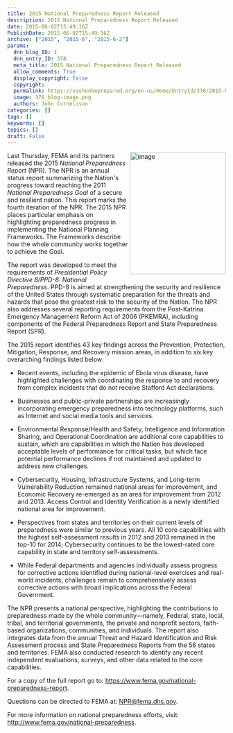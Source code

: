```yaml
---
title: 2015 National Preparedness Report Released
description: 2015 National Preparedness Report Released
date: 2015-06-02T15:49:16Z
PublishDate: 2015-06-02T15:49:16Z
archive: ["2015", "2015-6", "2015-6-2"]
params:
  dnn_blog_ID: 1
  dnn_entry_ID: 378
  meta_title: 2015 National Preparedness Report Released
  allow_comments: True
  display_copyright: False
  copyright:
  permalink: https://vashonbeprepared.org/en-us/Home/EntryId/378/2015-National-Preparedness-Report-Released
  image: 378_blog-image.png
  authors: John Cornelison
categories: []
tags: []
keywords: []
topics: []
draft: False
---
```


<p><a href="https://www.fema.gov/national-preparedness-report" target="_blank"><img title="image" style="border-top: 0px; border-right: 0px; background-image: none; border-bottom: 0px; float: right; padding-top: 0px; padding-left: 0px; margin: 0px 0px 5px 5px; border-left: 0px; display: inline; padding-right: 0px" border="0" alt="image" src="./images/378/2015-National-Preparedness-Report-Releas_7B56-image_3.png" width="221" align="right" height="282" /></a>Last Thursday, FEMA and its partners released the 2015<em> National Preparedness Report</em> (NPR). The NPR is an annual status report summarizing the Nation's progress toward reaching the 2011 <em>National Preparedness Goal</em> of a secure and resilient nation. This report marks the fourth iteration of the NPR. The 2015 NPR places particular emphasis on highlighting preparedness progress in implementing the National Planning Frameworks. The Frameworks describe how the whole community works together to achieve the Goal.</p>  <p>The report was developed to meet the requirements of <em>Presidential Policy Directive 8/PPD-8: National Preparedness</em>. PPD-8 is aimed at strengthening the security and resilience of the United States through systematic preparation for the threats and hazards that pose the greatest risk to the security of the Nation. The NPR also addresses several reporting requirements from the Post-Katrina Emergency Management Reform Act of 2006 (PKEMRA), including components of the Federal Preparedness Report and State Preparedness Report (SPR).</p>  <p>The 2015 report identifies 43 key findings across the Prevention, Protection, Mitigation, Response, and Recovery mission areas, in addition to six key overarching findings listed below:</p>  <ul>   <li>Recent events, including the epidemic of Ebola virus disease, have highlighted challenges with coordinating the response to and recovery from complex incidents that do not receive Stafford Act declarations.</li> </ul>  <ul>   <li>Businesses and public-private partnerships are increasingly incorporating emergency preparedness into technology platforms, such as Internet and social media tools and services.</li> </ul>  <ul>   <li>Environmental Response/Health and Safety, Intelligence and Information Sharing, and Operational Coordination are additional core capabilities to sustain, which are capabilities in which the Nation has developed acceptable levels of performance for critical tasks, but which face potential performance declines if not maintained and updated to address new challenges.</li> </ul>  <ul>   <li>Cybersecurity, Housing, Infrastructure Systems, and Long-term Vulnerability Reduction remained national areas for improvement, and Economic Recovery re-emerged as an area for improvement from 2012 and 2013. Access Control and Identity Verification is a newly identified national area for improvement.</li> </ul>  <ul>   <li>Perspectives from states and territories on their current levels of preparedness were similar to previous years. All 10 core capabilities with the highest self-assessment results in 2012 and 2013 remained in the top-10 for 2014; Cybersecurity continues to be the lowest-rated core capability in state and territory self-assessments.</li> </ul>  <ul>   <li>While Federal departments and agencies individually assess progress for corrective actions identified during national-level exercises and real-world incidents, challenges remain to comprehensively assess corrective actions with broad implications across the Federal Government.</li> </ul>  <p>The NPR presents a national perspective, highlighting the contributions to preparedness made by the whole community—namely, Federal, state, local, tribal, and territorial governments, the private and nonprofit sectors, faith-based organizations, communities, and individuals. The report also integrates data from the annual Threat and Hazard Identification and Risk Assessment process and State Preparedness Reports from the 56 states and territories. FEMA also conducted research to identify any recent independent evaluations, surveys, and other data related to the core capabilities.</p>  <p>For a copy of the full report go to: <a href="https://www.fema.gov/national-preparedness-report">https://www.fema.gov/national-preparedness-report</a>.</p>  <p>Questions can be directed to FEMA at: <a href="mailto:NPR@fema.dhs.gov">NPR@fema.dhs.gov</a>.</p>  <p>For more information on national preparedness efforts, visit: <a href="http://www.fema.gov/national-preparedness">http://www.fema.gov/national-preparedness</a>.</p>
